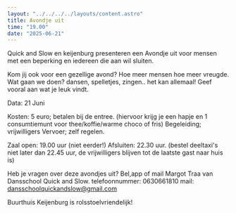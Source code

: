 ```yaml
---
layout: "../../../../layouts/content.astro"
title: Avondje uit 
time: "19.00"
date: "2025-06-21"
---
```


Quick and Slow en keijenburg presenteren een Avondje uit voor mensen met een beperking en iedereen die aan wil sluiten.

Kom jij ook voor een gezellige avond?
Hoe meer mensen hoe meer vreugde.
Wat gaan we doen? dansen, spelletjes, zingen.. het kan allemaal! Geef vooral aan wat je leuk vindt.

Data: 21 Juni 

Kosten: 5 euro; betalen bij de entree. (hiervoor krijg je een hapje en 1 consumtiemunt voor thee/koffie/warme choco of fris) 
Begeleiding; vrijwilligers
Vervoer; zelf regelen.

Zaal open: 19.00 uur (niet eerder!)
Afsluiten: 22.30 uur. (bestel deeltaxi's niet later dan 22.45 uur, de vrijwilligers blijven tot de laatste gast naar huis is)


Heb je vragen over deze avondjes uit?
Bel,app of mail Margot Traa van Dansschool Quick and Slow.
telefoonnummer: 0630661810
mail: dansschoolquickandslow@gmail.com

Buurthuis Keijenburg is rolsstoelvriendelijk!
